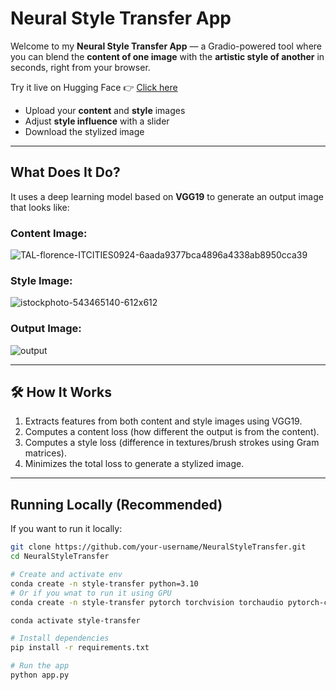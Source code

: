 # Neural Style Transfer App

Welcome to my **Neural Style Transfer App** — a Gradio-powered tool where you can blend the **content of one image** with the **artistic style of another** in seconds, right from your browser.

Try it live on Hugging Face 👉 [Click here](https://huggingface.co/spaces/BroodHoney/NeuralStyleTransfer)
- Upload your **content** and **style** images
- Adjust **style influence** with a slider
- Download the stylized image

---

## What Does It Do?

It uses a deep learning model based on **VGG19** to generate an output image that looks like:

### Content Image:
![TAL-florence-ITCITIES0924-6aada9377bca4896a4338ab8950cca39](https://github.com/user-attachments/assets/1e61875f-ae0b-489e-af15-91065b80e238)
### Style Image:
![istockphoto-543465140-612x612](https://github.com/user-attachments/assets/dca2761f-3bd2-46d3-a5d8-e3d0c3acfaf1)
### Output Image:
![output](https://github.com/user-attachments/assets/efe0709c-5993-401a-83df-74d49396d522)

---

## 🛠️ How It Works

1. Extracts features from both content and style images using VGG19.
2. Computes a content loss (how different the output is from the content).
3. Computes a style loss (difference in textures/brush strokes using Gram matrices).
4. Minimizes the total loss to generate a stylized image.

---

## Running Locally (Recommended)

If you want to run it locally:

```bash
git clone https://github.com/your-username/NeuralStyleTransfer.git
cd NeuralStyleTransfer

# Create and activate env
conda create -n style-transfer python=3.10
# Or if you wnat to run it using GPU
conda create -n style-transfer pytorch torchvision torchaudio pytorch-cuda=11.8 -c pytorch -c nvidia

conda activate style-transfer

# Install dependencies
pip install -r requirements.txt

# Run the app
python app.py
```
